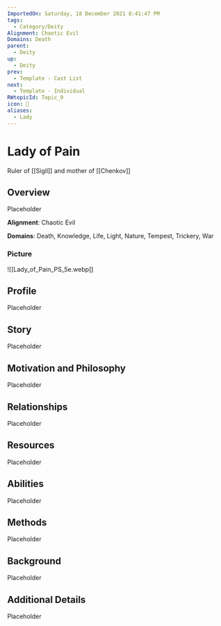 ```yaml
---
ImportedOn: Saturday, 18 December 2021 8:41:47 PM
tags:
  - Category/Deity
Alignment: Chaotic Evil
Domains: Death
parent:
  - Deity
up:
  - Deity
prev:
  - Template - Cast List
next:
  - Template - Individual
RWtopicId: Topic_9
icon: 📿
aliases:
  - Lady
---
```

# Lady of Pain

Ruler of [[Sigil]] and mother of [[Chenkov]]



## Overview
Placeholder

**Alignment**: Chaotic Evil

**Domains**: Death, Knowledge, Life, Light, Nature, Tempest, Trickery, War

### Picture
![[Lady_of_Pain_PS_5e.webp]]

## Profile
Placeholder

## Story
Placeholder

## Motivation and Philosophy
Placeholder

## Relationships
Placeholder

## Resources
Placeholder

## Abilities
Placeholder

## Methods
Placeholder

## Background
Placeholder

## Additional Details
Placeholder

